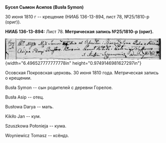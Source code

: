 **Бусел Сымон Асипов (Busła Symon)**

30 июня 1810 г -- крещение (НИАБ 136-13-894, лист 78, №25/1810-р
(ориг)).

**НИАБ 136-13-894:** Лист 78. **Метрическая запись №25/1810-р (ориг).**

![](./media/1d698d84b7b79436afd60a54fccf1a9c17f75afb.png){width="6.496527777777778in"
height="0.9749146981627297in"}

Осовская Покровская церковь. 30 июня 1810 года. Метрическая запись о
крещении.

Busła Symon -- сын родителей с деревни Горелое.

Busła Asip -- отец.

Busłowa Darya -- мать.

Kikiło Jan -- кум.

Szuszkowa Połonieja -- кума.

Woyniewicz Tomasz -- ксёндз.
